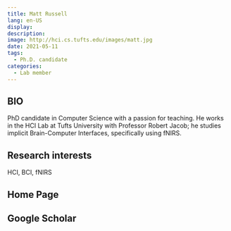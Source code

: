 ```yaml
---
title: Matt Russell
lang: en-US
display: 
description: 
image: http://hci.cs.tufts.edu/images/matt.jpg
date: 2021-05-11
tags:
  - Ph.D. candidate
categories:
  - Lab member
--- 
```


## BIO
PhD candidate in Computer Science with a passion for teaching. He works in the HCI Lab at Tufts University with Professor Robert Jacob; he studies implicit Brain-Computer Interfaces, specifically using fNIRS.

## Research interests
HCI, BCI, fNIRS

## Home Page

## Google Scholar